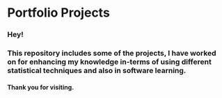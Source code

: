 # Portfolio Projects

### Hey!

### This repository includes some of the projects, I have worked on for enhancing my knowledge in-terms of using different statistical techniques and also in software learning. 

#### Thank you for visiting. 
